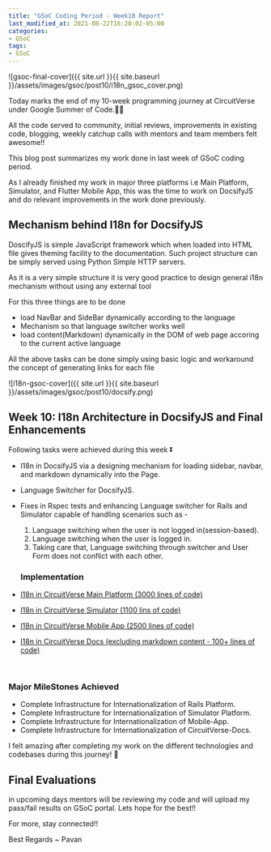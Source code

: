 ```yaml
---
title: "GSoC Coding Period - Week10 Report"
last_modified_at: 2021-08-22T16:20:02-05:00
categories:
- GSoC
tags:
- GSoC
---
```

 
![gsoc-final-cover]({{ site.url }}{{ site.baseurl }}/assets/images/gsoc/post10/i18n_gsoc_cover.png)

Today marks the end of my 10-week programming journey at CircuitVerse under Google Summer of Code.🥳🥳

All the code served to community, initial reviews, improvements in existing code, blogging, weekly catchup calls with mentors and team members felt awesome!!

This blog post summarizes my work done in last week of GSoC coding period.

As I already finished my work in major three platforms i.e Main Platform, Simulator, and Flutter Mobile App, this was the time to work on DocsifyJS and do relevant improvements in the work done previously.

## Mechanism behind I18n for DocsifyJS

DoscifyJS is simple JavaScript framework which when loaded into HTML file gives theming facility to the documentation. Such project structure can be simply served using Python Simple HTTP servers.

As it is a very simple structure it is very good practice to design general i18n mechanism without using any external tool

For this three things are to be done

* load NavBar and SideBar dynamically according to the language
* Mechanism so that language switcher works well
* load content(Markdown) dynamically in the DOM of web page accoring to the current active language

All the above tasks can be done simply using basic logic and workaround the concept of generating links for each file

![i18n-gsoc-cover]({{ site.url }}{{ site.baseurl }}/assets/images/gsoc/post10/docsify.png)

## Week 10: I18n Architecture in DocsifyJS and Final Enhancements

Following tasks were achieved during this week ⏬

* I18n in DocsifyJS via a designing mechanism for loading sidebar, navbar, and markdown dynamically into the Page.
* Language Switcher for DocsifyJS.
* Fixes in Rspec tests and enhancing Language switcher for Rails and Simulator capable of handling scenarios such as -

  1. Language switching when the user is not logged in(session-based).
  2. Language switching when the user is logged in.
  3. Taking care that, Language switching through switcher and User Form does not conflict with each other.

  ### Implementation

* [I18n in CircuitVerse Main Platform (3000 lines of code)](https://github.com/CircuitVerse/CircuitVerse/pull/2397)
* [I18n in CircuitVerse Simulator (1100 lins of code)](https://github.com/CircuitVerse/CircuitVerse/pull/2368)
* [I18n in CircuitVerse Mobile App (2500 lines of code)](https://github.com/CircuitVerse/mobile-app/pull/126)
* [I18n in CircuitVerse Docs (excluding markdown content - 100+ lines of code)](https://github.com/CircuitVerse/CircuitVerseDocs/pull/307)

&nbsp;

### Major MileStones Achieved 

* Complete Infrastructure for Internationalization of Rails Platform.
* Complete Infrastructure for Internationalization of Simulator Platform.
* Complete Infrastructure for Internationalization of Mobile-App.
* Complete Infrastructure for Internationalization of CircuitVerse-Docs.

I felt amazing after completing my work on the different technologies and codebases during this journey! 🥳

## Final Evaluations

in upcoming days mentors will be reviewing my code and will upload my pass/fail results on GSoC portal. Lets hope for the best!!

For more, stay connected!!
 
Best Regards ~ Pavan

